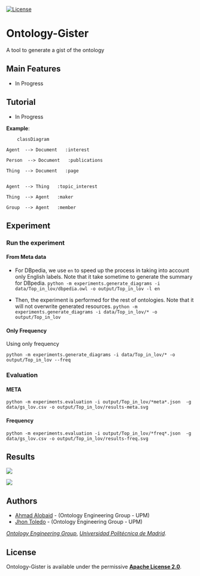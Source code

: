 [![License](https://camo.githubusercontent.com/d6aa9e530d2e113934db4c4c984411041c92b3a120223790c67d37291d373822/68747470733a2f2f696d672e736869656c64732e696f2f707970692f6c2f6d6f7270682d6b67632e737667)](https://github.com/oeg-upm/morph-kgc/blob/main/LICENSE) 

# Ontology-Gister

A tool to generate a gist of the ontology


## Main Features

* In Progress

## Tutorial

* In Progress



**Example**:



```mermaid
	classDiagram

Agent  --> Document   :interest  

Person  --> Document   :publications  

Thing  --> Document   :page  


Agent  --> Thing   :topic_interest  

Thing  --> Agent   :maker  

Group  --> Agent   :member  

```

## Experiment

### Run the experiment

#### From Meta data

* For DBpedia, we use `en` to speed up the process in taking into account only English labels. Note that it take sometime to generate the summary for DBpedia.
```python -m experiments.generate_diagrams -i data/Top_in_lov/dbpedia.owl -o output/Top_in_lov -l en```

* Then, the experiment is performed for the rest of ontologies. Note that it will not overwrite generated resources. 
```python -m experiments.generate_diagrams -i data/Top_in_lov/* -o output/Top_in_lov```

#### Only Frequency
Using only frequency

```
python -m experiments.generate_diagrams -i data/Top_in_lov/* -o output/Top_in_lov --freq
```

### Evaluation

#### META
```
python -m experiments.evaluation -i output/Top_in_lov/*meta*.json  -g data/gs_lov.csv -o output/Top_in_lov/results-meta.svg
```

#### Frequency
```
python -m experiments.evaluation -i output/Top_in_lov/*freq*.json  -g data/gs_lov.csv -o output/Top_in_lov/results-freq.svg
```


## Results

![](output/Top_in_lov/results-meta.svg)

![](output/Top_in_lov/results-freq.svg)

## Authors

- [Ahmad Alobaid](https://github.com/ahmad88me) - (Ontology Engineering Group - UPM)
- [Jhon Toledo](https://github.com/jatoledo) - (Ontology Engineering Group - UPM)

*[Ontology Engineering Group](https://oeg.fi.upm.es/)*, *[Universidad Politécnica de Madrid](https://www.upm.es/internacional)*.

## License

Ontology-Gister is available under the permissive **[Apache License 2.0](https://github.com/oeg-upm/Morph-KGC/blob/main/LICENSE)**.
